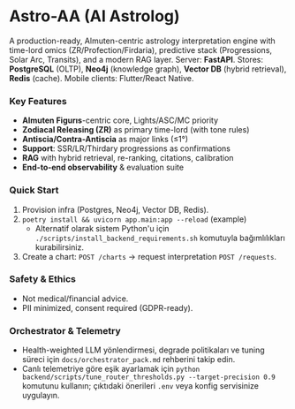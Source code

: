 # Astro-AA (AI Astrolog)

A production-ready, Almuten-centric astrology interpretation engine with time-lord omics (ZR/Profection/Firdaria), predictive stack (Progressions, Solar Arc, Transits), and a modern RAG layer. Server: **FastAPI**. Stores: **PostgreSQL** (OLTP), **Neo4j** (knowledge graph), **Vector DB** (hybrid retrieval), **Redis** (cache). Mobile clients: Flutter/React Native.

### Key Features
- **Almuten Figurıs**-centric core, Lights/ASC/MC priority
- **Zodiacal Releasing (ZR)** as primary time-lord (with tone rules)
- **Antiscia/Contra-Antiscia** as major links (≤1°)
- **Support**: SSR/LR/Thirdary progressions as confirmations
- **RAG** with hybrid retrieval, re-ranking, citations, calibration
- **End-to-end observability** & evaluation suite

### Quick Start
1. Provision infra (Postgres, Neo4j, Vector DB, Redis).
2. `poetry install && uvicorn app.main:app --reload` (example)
   - Alternatif olarak sistem Python'u için `./scripts/install_backend_requirements.sh` komutuyla bağımlılıkları kurabilirsiniz.
3. Create a chart: `POST /charts` → request interpretation `POST /requests`.

### Safety & Ethics
- Not medical/financial advice.
- PII minimized, consent required (GDPR-ready).

### Orchestrator & Telemetry
- Health-weighted LLM yönlendirmesi, degrade politikaları ve tuning süreci için `docs/orchestrator_pack.md` rehberini takip edin.
- Canlı telemetriye göre eşik ayarlamak için `python backend/scripts/tune_router_thresholds.py --target-precision 0.9` komutunu kullanın; çıktıdaki önerileri `.env` veya konfig servisinize uygulayın.
